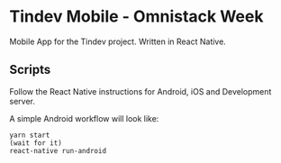 # Tindev Mobile - Omnistack Week

Mobile App for the Tindev project. Written in React Native.

## Scripts

Follow the React Native instructions for Android, iOS and Development server.

A simple Android workflow will look like:

```
yarn start
(wait for it)
react-native run-android
```